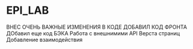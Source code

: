 # EPI_LAB

ВНЕС ОЧЕНЬ ВАЖНЫЕ ИЗМЕНЕНИЯ В КОДЕ
ДОБАВИЛ КОД ФРОНТА
ДОбавил еще код БЭКА
Работа с внешнимими API
Верста страниц
Добавление взаимодействия
